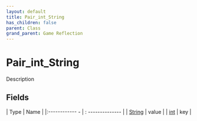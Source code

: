 ```yaml
---
layout: default
title: Pair_int_String
has_children: false
parent: Class
grand_parent: Game Reflection
---
```

# Pair_int_String
Description 

## Fields
| Type | Name |
|:------------ - | : -------------- |
| [String](game-reflection/components/string.md) | value |
| [int](game-reflection/enums/int.md) | key |
